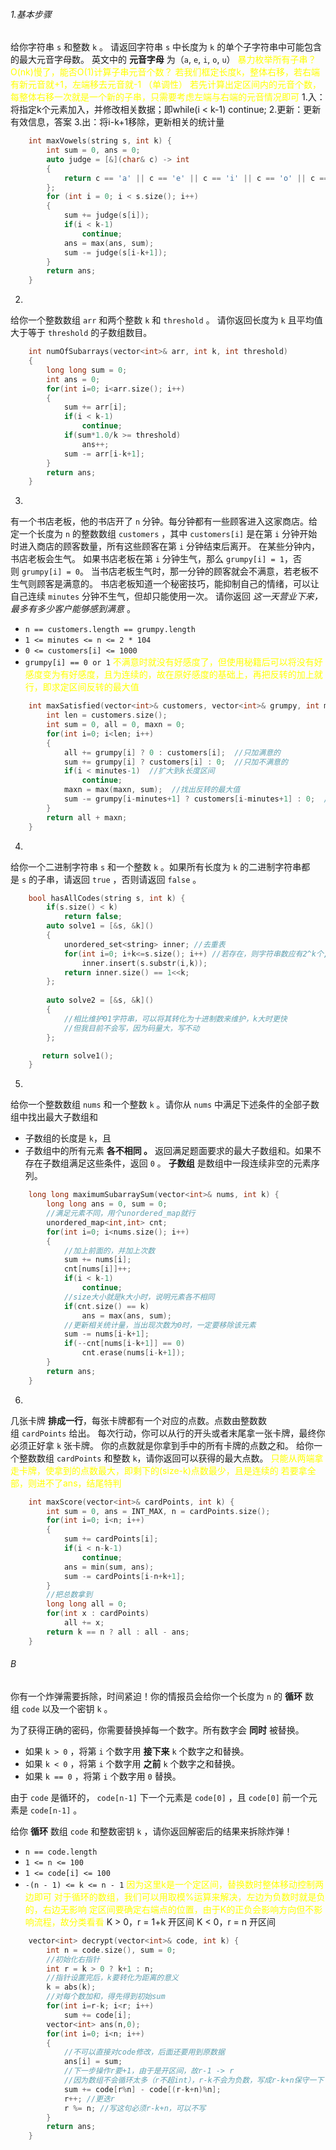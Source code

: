 ###### 1.基本步骤
给你字符串 `s` 和整数 `k` 。
请返回字符串 `s` 中长度为 `k` 的单个子字符串中可能包含的最大元音字母数。
英文中的 **元音字母** 为（`a`, `e`, `i`, `o`, `u`）
<font color="yellow">暴力枚举所有子串？O(nk)慢了，能否O(1)计算子串元音个数？</font>
<font color="yellow">若我们框定长度k，整体右移，若右端有新元音就+1，左端移去元音就-1
（单调性）</font>
<font color="yellow">若先计算出定区间内的元音个数，每整体右移一次就是一个新的子串，只需要考虑左端与右端的元音情况即可</font>
1.入：将指定k个元素加入，并修改相关数据；即while(i < k-1) continue;
2.更新：更新有效信息，答案
3.出：将i-k+1移除，更新相关的统计量
```c++
    int maxVowels(string s, int k) {
        int sum = 0, ans = 0;
        auto judge = [&](char& c) -> int
        {
            return c == 'a' || c == 'e' || c == 'i' || c == 'o' || c == 'u';
        };
        for (int i = 0; i < s.size(); i++)
        {
            sum += judge(s[i]);
            if(i < k-1)  
                continue;
            ans = max(ans, sum);
            sum -= judge(s[i-k+1]);  
        }
        return ans;
    }
```
2.
给你一个整数数组 `arr` 和两个整数 `k` 和 `threshold` 。
请你返回长度为 `k` 且平均值大于等于 `threshold` 的子数组数目。
```c++
    int numOfSubarrays(vector<int>& arr, int k, int threshold)
    {
        long long sum = 0;
        int ans = 0;
        for(int i=0; i<arr.size(); i++)
        {
            sum += arr[i];
            if(i < k-1)
                continue;
            if(sum*1.0/k >= threshold)
                ans++;
            sum -= arr[i-k+1];
        }
        return ans;
    }
```
3.
有一个书店老板，他的书店开了 `n` 分钟。每分钟都有一些顾客进入这家商店。给定一个长度为 `n` 的整数数组 `customers` ，其中 `customers[i]` 是在第 `i` 分钟开始时进入商店的顾客数量，所有这些顾客在第 `i` 分钟结束后离开。
在某些分钟内，书店老板会生气。 如果书店老板在第 `i` 分钟生气，那么 `grumpy[i] = 1`，否则 `grumpy[i] = 0`。
当书店老板生气时，那一分钟的顾客就会不满意，若老板不生气则顾客是满意的。
书店老板知道一个秘密技巧，能抑制自己的情绪，可以让自己连续 `minutes` 分钟不生气，但却只能使用一次。
请你返回 _这一天营业下来，最多有多少客户能够感到满意_ 。
- `n == customers.length == grumpy.length`
- `1 <= minutes <= n <= 2 * 104`
- `0 <= customers[i] <= 1000`
- `grumpy[i] == 0 or 1`
<font color="yellow">不满意时就没有好感度了，但使用秘籍后可以将没有好感度变为有好感度，且为连续的，故在原好感度的基础上，再把反转的加上就行，即求定区间反转的最大值</font>
```c++
    int maxSatisfied(vector<int>& customers, vector<int>& grumpy, int minutes) {
        int len = customers.size();
        int sum = 0, all = 0, maxn = 0;
        for(int i=0; i<len; i++)
        {
            all += grumpy[i] ? 0 : customers[i];  //只加满意的
            sum += grumpy[i] ? customers[i] : 0;  //只加不满意的
            if(i < minutes-1)  //扩大到k长度区间
                continue;
            maxn = max(maxn, sum);  //找出反转的最大值
            sum -= grumpy[i-minutes+1] ? customers[i-minutes+1] : 0;  //更新不满意的，即下一步
        }
        return all + maxn; 
    }
```
4.
给你一个二进制字符串 `s` 和一个整数 `k` 。如果所有长度为 `k` 的二进制字符串都是 `s` 的子串，请返回 `true` ，否则请返回 `false` 。
```c++
    bool hasAllCodes(string s, int k) {
        if(s.size() < k)
            return false;
        auto solve1 = [&s, &k]()
        {
            unordered_set<string> inner; //去重表
            for(int i=0; i+k<=s.size(); i++) //若存在，则字符串数应有2^k个,1<<k
                inner.insert(s.substr(i,k));
            return inner.size() == 1<<k;
        };
        
        auto solve2 = [&s, &k]()
        {
            //相比维护01字符串，可以将其转化为十进制数来维护，k大时更快
            //但我目前不会写，因为码量大，写不动
        };

       return solve1();
    }
```
5.
给你一个整数数组 `nums` 和一个整数 `k` 。请你从 `nums` 中满足下述条件的全部子数组中找出最大子数组和
- 子数组的长度是 `k`，且
- 子数组中的所有元素 **各不相同 。**
返回满足题面要求的最大子数组和。如果不存在子数组满足这些条件，返回 `0` 。
**子数组** 是数组中一段连续非空的元素序列。
```c++
    long long maximumSubarraySum(vector<int>& nums, int k) {
        long long ans = 0, sum = 0;
        //满足元素不同，用个unordered_map就行
        unordered_map<int,int> cnt;
        for(int i=0; i<nums.size(); i++)
        {
            //加上前面的，并加上次数
            sum += nums[i];
            cnt[nums[i]]++;
            if(i < k-1)
                continue;
            //size大小就是k大小时，说明元素各不相同
            if(cnt.size() == k)
                ans = max(ans, sum);
            //更新相关统计量，当出现次数为0时，一定要移除该元素
            sum -= nums[i-k+1];
            if(--cnt[nums[i-k+1]] == 0)
                cnt.erase(nums[i-k+1]); 
        }
        return ans;
    }
```
6.
几张卡牌 **排成一行**，每张卡牌都有一个对应的点数。点数由整数数组 `cardPoints` 给出。
每次行动，你可以从行的开头或者末尾拿一张卡牌，最终你必须正好拿 `k` 张卡牌。
你的点数就是你拿到手中的所有卡牌的点数之和。
给你一个整数数组 `cardPoints` 和整数 `k`，请你返回可以获得的最大点数。
<font color="yellow">只能从两端拿走卡牌，使拿到的点数最大，即剩下的(size-k)点数最少，且是连续的</font>
<font color="yellow">若要拿全部，则进不了ans，结尾特判</font>
```c++
    int maxScore(vector<int>& cardPoints, int k) {
        int sum = 0, ans = INT_MAX, n = cardPoints.size();
        for(int i=0; i<n; i++)
        {
            sum += cardPoints[i];
            if(i < n-k-1)
                continue;
            ans = min(sum, ans);
            sum -= cardPoints[i-n+k+1];
        }
        //把总数拿到
        long long all = 0;
        for(int x : cardPoints)
            all += x;
        return k == n ? all : all - ans;
    }
```

###### B
你有一个炸弹需要拆除，时间紧迫！你的情报员会给你一个长度为 `n` 的 **循环** 数组 `code` 以及一个密钥 `k` 。

为了获得正确的密码，你需要替换掉每一个数字。所有数字会 **同时** 被替换。

- 如果 `k > 0` ，将第 `i` 个数字用 **接下来** `k` 个数字之和替换。
- 如果 `k < 0` ，将第 `i` 个数字用 **之前** `k` 个数字之和替换。
- 如果 `k == 0` ，将第 `i` 个数字用 `0` 替换。

由于 `code` 是循环的， `code[n-1]` 下一个元素是 `code[0]` ，且 `code[0]` 前一个元素是 `code[n-1]` 。

给你 **循环** 数组 `code` 和整数密钥 `k` ，请你返回解密后的结果来拆除炸弹！
- `n == code.length`
- `1 <= n <= 100`
- `1 <= code[i] <= 100`
- `-(n - 1) <= k <= n - 1`
<font color="yellow">因为这里k是一个定区间，替换数时整体移动控制两边即可</font>
<font color="yellow">对于循环的数组，我们可以用取模%运算来解决，左边为负数时就是负的，右边无影响</font>
<font color="yellow">定区间要确定右端点的位置，由于K的正负会影响方向但不影响流程，故分类看看</font>
K > 0，r = 1+k    开区间
K < 0，r = n        开区间
```c++
    vector<int> decrypt(vector<int>& code, int k) {
        int n = code.size(), sum = 0;
        //初始化右指针
        int r = k > 0 ? k+1 : n;
        //指针设置完后，k要转化为距离的意义
        k = abs(k);
        //对每个数加和，得先得到初始sum
        for(int i=r-k; i<r; i++)
            sum += code[i];
        vector<int> ans(n,0);
        for(int i=0; i<n; i++)
        {
            //不可以直接对code修改，后面还要用到原数据
            ans[i] = sum;
            //下一步操作r要+1，由于是开区间，故r-1 -> r
            //因为数组不会循环太多（r不超int），r-k不会为负数，写成r-k+n保守一下
            sum += code[r%n] - code[(r-k+n)%n];
            r++; //更迭r
            r %= n; //写这句必须r-k+n，可以不写
        }
        return ans;
    }
```

